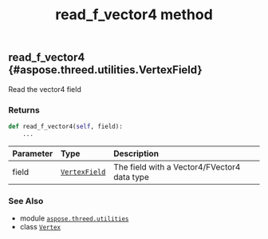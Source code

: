 ﻿---
title: read_f_vector4 method
second_title: Aspose.3D for Python via .NET API References
description: 
type: docs
weight: 60
url: /aspose.threed.utilities/vertex/read_f_vector4/
is_root: false
---

## read_f_vector4 {#aspose.threed.utilities.VertexField}

Read the vector4 field


### Returns 





```python
def read_f_vector4(self, field):
    ...
```


| Parameter | Type | Description |
| :- | :- | :- |
| field | [`VertexField`](/3d/python-net/aspose.threed.utilities/vertexfield) | The field with a Vector4/FVector4 data type |



### See Also
* module [`aspose.threed.utilities`](../../)
* class [`Vertex`](/3d/python-net/aspose.threed.utilities/vertex)

